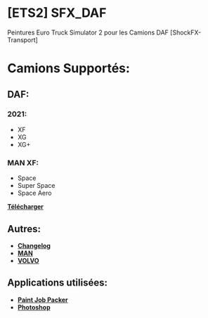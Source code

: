 # [ETS2] SFX_DAF
Peintures Euro Truck Simulator 2 pour les Camions DAF [ShockFX-Transport]

# Camions Supportés:
## DAF:
### 2021:
- XF
- XG
- XG+
### MAN XF:
- Space
- Super Space
- Space Aero

**[Télécharger](https://github.com/NiavlySDev/SFX_DAF/releases/tag/1.1)**

## Autres:
- **[Changelog](https://github.com/NiavlySDev/SFX_DAF/commits/1.1.5)**
- **[MAN](https://github.com/NiavlySDev/SFX_MAN)**
- **[VOLVO](https://github.com/NiavlySDev/SFX_VOLVO)**

## Applications utilisées:
- **[Paint Job Packer](https://sharemods.com/uv48qyjsr6nj/Paint-Job-Packer-v1.10.3-Windows.zip.html)**
- **[Photoshop](https://www.adobe.com/fr/products/photoshop)**
